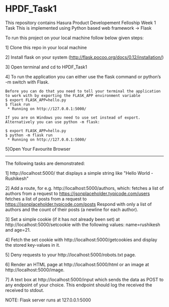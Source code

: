 # HPDF_Task1
This repository contains Hasura Product Developement Felloship Week 1 Task
This is implemented using Python based web framework -> Flask

To run this project on your local machine follow below given steps:

1] Clone this repo in your local machine

2] Install flask on your system (http://flask.pocoo.org/docs/0.12/installation/)

3] Open terminal and cd to HPDF_Task1

4] To run the application you can either use the flask command or python’s -m switch with Flask.

    
    Before you can do that you need to tell your terminal the application to work with by exporting the FLASK_APP environment variable               
    $ export FLASK_APP=hello.py
    $ flask run
     * Running on http://127.0.0.1:5000/

    If you are on Windows you need to use set instead of export.
    Alternatively you can use python -m flask:

    $ export FLASK_APP=hello.py
    $ python -m flask run
     * Running on http://127.0.0.1:5000/
     
5]Open Your Favourite Browser 

-------------------------------------------------------------------------------------------------------------------------------

The following tasks are demonstrated:

1] http://localhost:5000/ that displays a simple string like "Hello World - Rushikesh"

2] Add a route, for e.g. http://localhost:5000/authors, which:
fetches a list of authors from a request to https://jsonplaceholder.typicode.com/users
fetches a list of posts from a request to https://jsonplaceholder.typicode.com/posts
Respond with only a list of authors and the count of their posts (a newline for each author).

3] Set a simple cookie (if it has not already been set) at http://localhost:5000/setcookie with the following values: 
name=rushikesh and age=21.

4] Fetch the set cookie with http://localhost:5000/getcookies and display the stored key-values in it.

5] Deny requests to your http://localhost:5000/robots.txt page. 

6] Render an HTML page at http://localhost:5000/html or an image at http://localhost:5000/image.

7] A text box at http://localhost:5000/input which sends the data as POST to any endpoint of your choice. This endpoint should log the received the received to stdout.
    
NOTE: Flask server runs at 127.0.0.1:5000
